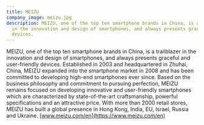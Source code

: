 ```yaml
---
title: MEIZU
company_image: meizu.jpg
description: MEIZU, one of the top ten smartphone brands in China, is a trailblazer
  in the innovation and design of smartphones, and always presents graceful and user-friendly
  devices.
---
```


MEIZU, one of the top ten smartphone brands in China, is a trailblazer in the innovation and design of smartphones, and always presents graceful and user-friendly devices. Established in 2003 and headquartered in Zhuhai, China, MEIZU expanded into the smartphone market in 2008 and has been committed to developing high-end smartphones ever since. Based on the business philosophy and commitment to pursuing perfection, MEIZU remains focused on developing innovative and user-friendly smartphones which are characterized by state-of-the-art craftsmanship, powerful specifications and an attractive price. With more than 2000 retail stores, MEIZU has built a global presence in Hong Kong, India, EU, Israel, Russia and Ukraine.  [www.meizu.com/en](https://www.meizu.com/en)

